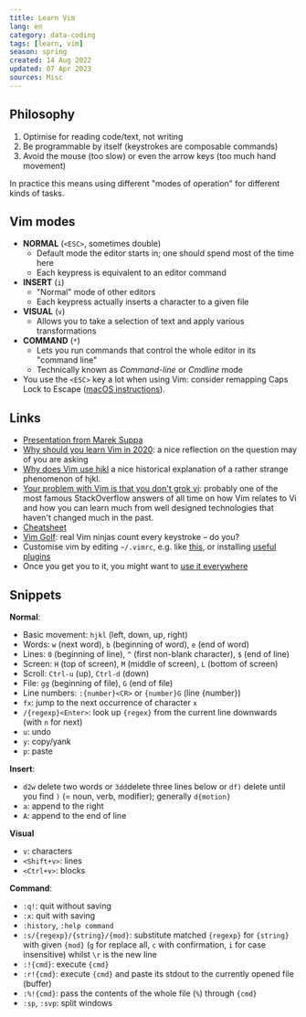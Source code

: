 ```yaml
---
title: Learn Vim
lang: en 
category: data-coding
tags: [learn, vim]
season: spring
created: 14 Aug 2022
updated: 07 Apr 2023
sources: Misc
---
```


## Philosophy
1. Optimise for reading code/text, not writing
2. Be programmable by itself (keystrokes are composable commands)
3. Avoid the mouse (too slow) or even the arrow keys (too much hand movement)

In practice this means using different "modes of operation" for different kinds of tasks.

## Vim modes
- **NORMAL** (`<ESC>`, sometimes double)
    - Default mode the editor starts in; one should spend most of the time here
    - Each keypress is equivalent to an editor command
-   **INSERT** (`i`)
    - "Normal" mode of other editors
    - Each keypress actually inserts a character to a given file
-   **VISUAL** (`v`)
    - Allows you to take a selection of text and apply various transformations
-   **COMMAND** (`*`)
    - Lets you run commands that control the whole editor in its "command line"
    - Technically known as _Command-line_ or _Cmdline_ mode
- You use the `<ESC>` key a lot when using Vim: consider remapping Caps Lock to Escape ([macOS instructions](https://vim.fandom.com/wiki/Map_caps_lock_to_escape_in_macOS)).

## Links
- [Presentation from Marek Suppa](https://talks.mareksuppa.com/teaching/2022/unix-summer-of-cli/06-vim/)
- [Why should you learn Vim in 2020](https://pragmaticpineapple.com/why-should-you-learn-vim-in-2020/): a nice reflection on the question may of you are asking
- [Why does Vim use hjkl](https://catonmat.net/why-vim-uses-hjkl-as-arrow-keys) a nice historical explanation of a rather strange phenomenon of hjkl.
- [Your problem with Vim is that you don't grok vi](https://stackoverflow.com/questions/1218390/what-is-your-most-productive-shortcut-with-vim/1220118#1220118): probably one of the most famous StackOverflow answers of all time on how Vim relates to Vi and how you can learn much from well designed technologies that haven't changed much in the past.
- [Cheatsheet](http://www.viemu.com/vi-vim-cheat-sheet.gif)
- [Vim Golf](http://www.vimgolf.com/): real Vim ninjas count every keystroke – do you?
- Customise vim by editing `~/.vimrc`, e.g. like [this](https://missing.csail.mit.edu/2020/files/vimrc), or installing [useful plugins](https://vimawesome.com/)
- Once you get you to it, you might want to [use it everywhere](https://reversed.top/2016-08-13/big-list-of-vim-like-software/)

## Snippets
**Normal**:
- Basic movement: `hjkl` (left, down, up, right)
- Words: `w` (next word), `b` (beginning of word), `e` (end of word)
- Lines: `0` (beginning of line), `^` (first non-blank character), `$` (end of line)
- Screen: `H` (top of screen), `M` (middle of screen), `L` (bottom of screen)
- Scroll: `Ctrl-u` (up), `Ctrl-d` (down)
- File: `gg` (beginning of file), `G` (end of file)
- Line numbers: `:{number}<CR>` or `{number}G` (line {number})
- `fx`: jump to the next occurrence of character `x`
- `/{regexp}<Enter>`: look up `{regex}` from the current line downwards (with `n` for next)
- `u`: undo
- `y`: copy/yank
- `p`: paste

**Insert**:
- `d2w` delete two words or `3dd`delete three lines below or `df)` delete until you find `)` (= noun, verb, modifier); generally `d{motion}`
- `a`: append to the right
- `A`: append to the end of line

**Visual**
-  `v`: characters
- `<Shift+v>`: lines
- `<Ctrl+v>`: blocks

**Command**:
- `:q!`: quit without saving
- `:x`: quit with saving
- `:history`, `:help command`
- `:s/{regexp}/{string}/{mod}`: substitute matched `{regexp}` for `{string}` with given `{mod}` (`g` for replace all, `c` with confirmation, `i` for case insensitive) whilst `\r` is the new line
- `:!{cmd}`: execute `{cmd}`
- `:r!{cmd}`: execute `{cmd}` and paste its stdout to the currently opened file (buffer)
- `:%!{cmd}`: pass the contents of the whole file (`%`) through `{cmd}`
- `:sp`, `:svp`: split windows
